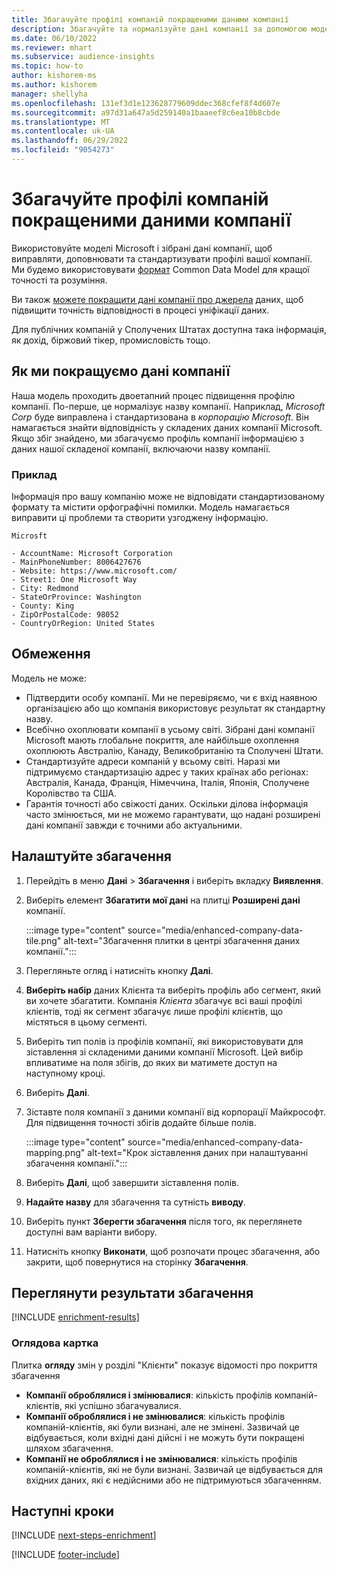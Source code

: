 ```yaml
---
title: Збагачуйте профілі компаній покращеними даними компанії
description: Збагачуйте та нормалізуйте дані компанії за допомогою моделей Microsoft.
ms.date: 06/10/2022
ms.reviewer: mhart
ms.subservice: audience-insights
ms.topic: how-to
author: kishorem-ms
ms.author: kishorem
manager: shellyha
ms.openlocfilehash: 131ef3d1e123628779609ddec368cfef8f4d607e
ms.sourcegitcommit: a97d31a647a5d259140a1baaeef8c6ea10b8cbde
ms.translationtype: MT
ms.contentlocale: uk-UA
ms.lasthandoff: 06/29/2022
ms.locfileid: "9054273"
---
```

# <a name="enrich-company-profiles-with-enhanced-company-data"></a>Збагачуйте профілі компаній покращеними даними компанії

Використовуйте моделі Microsoft і зібрані дані компанії, щоб виправляти, доповнювати та стандартизувати профілі вашої компанії. Ми будемо використовувати [формат](/common-data-model/schema/core/applicationcommon/account) Common Data Model для кращої точності та розуміння.

Ви також [можете покращити дані компанії про джерела](data-sources-enrichment.md) даних, щоб підвищити точність відповідності в процесі уніфікації даних.

Для публічних компаній у Сполучених Штатах доступна така інформація, як дохід, біржовий тікер, промисловість тощо.  

## <a name="how-we-enhance-company-data"></a>Як ми покращуємо дані компанії

Наша модель проходить двоетапний процес підвищення профілю компанії. По-перше, це нормалізує назву компанії. Наприклад, *Microsoft Corp* буде виправлена і стандартизована в *корпорацію Microsoft*. Він намагається знайти відповідність у складених даних компанії Microsoft. Якщо збіг знайдено, ми збагачуємо профіль компанії інформацією з даних нашої складеної компанії, включаючи назву компанії.

### <a name="example"></a>Приклад

Інформація про вашу компанію може не відповідати стандартизованому формату та містити орфографічні помилки. Модель намагається виправити ці проблеми та створити узгоджену інформацію.

```Input
Microsft
```

```Output
- AccountName: Microsoft Corporation
- MainPhoneNumber: 8006427676
- Website: https://www.microsoft.com/
- Street1: One Microsoft Way
- City: Redmond
- StateOrProvince: Washington
- County: King
- ZipOrPostalCode: 98052
- CountryOrRegion: United States
```

## <a name="limitations"></a>Обмеження

Модель не може:

- Підтвердити особу компанії. Ми не перевіряємо, чи є вхід наявною організацією або що компанія використовує результат як стандартну назву.
- Всебічно охоплювати компанії в усьому світі. Зібрані дані компанії Microsoft мають глобальне покриття, але найбільше охоплення охоплюють Австралію, Канаду, Великобританію та Сполучені Штати.
- Стандартизуйте адреси компаній у всьому світі. Наразі ми підтримуємо стандартизацію адрес у таких країнах або регіонах: Австралія, Канада, Франція, Німеччина, Італія, Японія, Сполучене Королівство та США.
- Гарантія точності або свіжості даних. Оскільки ділова інформація часто змінюється, ми не можемо гарантувати, що надані розширені дані компанії завжди є точними або актуальними.

## <a name="configure-the-enrichment"></a>Налаштуйте збагачення

1. Перейдіть в меню **Дані** > **Збагачення** і виберіть вкладку **Виявлення**.

1. Виберіть елемент **Збагатити мої дані** на плитці **Розширені дані** компанії.

   :::image type="content" source="media/enhanced-company-data-tile.png" alt-text="Збагачення плитки в центрі збагачення даних компанії.":::

1. Перегляньте огляд і натисніть кнопку **Далі**.

1. **Виберіть набір** даних Клієнта та виберіть профіль або сегмент, який ви хочете збагатити. Компанія *Клієнта* збагачує всі ваші профілі клієнтів, тоді як сегмент збагачує лише профілі клієнтів, що містяться в цьому сегменті.

1. Виберіть тип полів із профілів компанії, які використовувати для зіставлення зі складеними даними компанії Microsoft. Цей вибір впливатиме на поля збігів, до яких ви матимете доступ на наступному кроці.

1. Виберіть **Далі**.

1. Зіставте поля компанії з даними компанії від корпорації Майкрософт. Для підвищення точності збігів додайте більше полів.

    :::image type="content" source="media/enhanced-company-data-mapping.png" alt-text="Крок зіставлення даних при налаштуванні збагачення компанії.":::

1. Виберіть **Далі**, щоб завершити зіставлення полів.

1. **Надайте назву** для збагачення та сутність **виводу**.

1. Виберіть пункт **Зберегти збагачення** після того, як переглянете доступні вам варіанти вибору.

1. Натисніть кнопку **Виконати**, щоб розпочати процес збагачення, або закрити, щоб повернутися на сторінку **Збагачення**.

## <a name="view-enrichment-results"></a>Переглянути результати збагачення

[!INCLUDE [enrichment-results](includes/enrichment-results.md)]

### <a name="overview-card"></a>Оглядова картка

Плитка **огляду** змін у розділі "Клієнти" показує відомості про покриття збагачення

- **Компанії оброблялися і змінювалися**: кількість профілів компаній-клієнтів, які успішно збагачувалися.
- **Компанії оброблялися і не змінювалися**: кількість профілів компаній-клієнтів, які були визнані, але не змінені. Зазвичай це відбувається, коли вхідні дані дійсні і не можуть бути покращені шляхом збагачення.
- **Компанії не оброблялися і не змінювалися**: кількість профілів компаній-клієнтів, які не були визнані. Зазвичай це відбувається для вхідних даних, які є недійсними або не підтримуються збагаченням.

## <a name="next-steps"></a>Наступні кроки

[!INCLUDE [next-steps-enrichment](includes/next-steps-enrichment.md)]

[!INCLUDE [footer-include](includes/footer-banner.md)]
